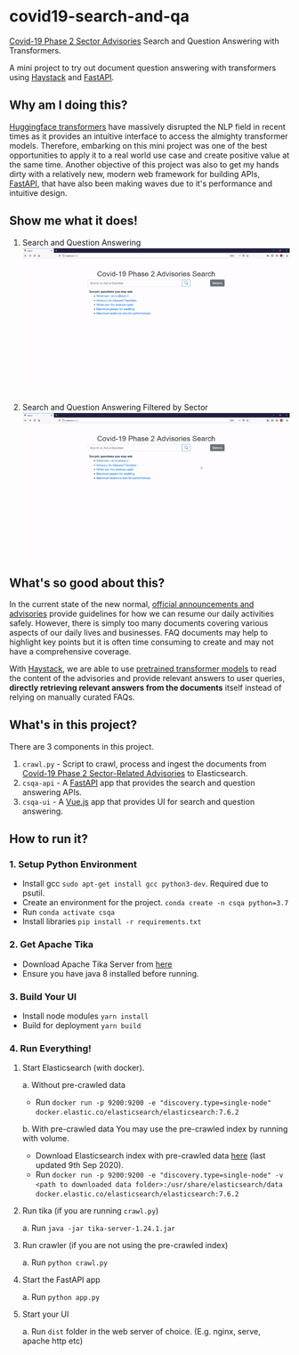 # covid19-search-and-qa
[Covid-19 Phase 2 Sector Advisories](https://www.moh.gov.sg/covid-19/phase-2-sector-related-advisories) Search and Question Answering with Transformers. 

A mini project to try out document question answering with transformers using [Haystack](https://github.com/deepset-ai/haystack) and [FastAPI](https://github.com/tiangolo/fastapi).

## Why am I doing this?
[Huggingface transformers](https://github.com/huggingface/transformers) have massively disrupted the NLP field in recent times as it provides an intuitive interface to access the almighty transformer models. Therefore, embarking on this mini project was one of the best opportunities to apply it to a real world use case and create positive value at the same time. Another objective of this project was also to get my hands dirty with a relatively new, modern web framework for building APIs, [FastAPI](https://github.com/tiangolo/fastapi), that have also been making waves due to it's performance and intuitive design.

## Show me what it does!
1. Search and Question Answering
![queston-answering](./qa.gif)

2. Search and Question Answering Filtered by Sector
![queston-answering-filter](./qa-filter.gif)

## What's so good about this?
In the current state of the new normal, [official announcements and advisories](https://www.moh.gov.sg/covid-19/phase-2-sector-related-advisories) provide guidelines for how we can resume our daily activities safely. However, there is simply too many documents covering various aspects of our daily lives and businesses. FAQ documents may help to highlight key points but it is often time consuming to create and may not have a comprehensive coverage.

With [Haystack](https://github.com/deepset-ai/haystack), we are able to use [pretrained transformer models](https://huggingface.co/deepset/roberta-base-squad2) to read the content of the advisories and provide relevant answers to user queries, **directly retrieving relevant answers from the documents** itself instead of relying on manually curated FAQs.

## What's in this project?
There are 3 components in this project.
1. `crawl.py` - Script to crawl, process and ingest the documents from [Covid-19 Phase 2 Sector-Related Advisories](https://www.moh.gov.sg/covid-19/phase-2-sector-related-advisories) to Elasticsearch.
2. `csqa-api` - A [FastAPI](https://github.com/tiangolo/fastapi) app that provides the search and question answering APIs.
3. `csqa-ui` - A [Vue.js](https://vuejs.org/) app that provides UI for search and question answering.

## How to run it?

### 1. Setup Python Environment
- Install gcc `sudo apt-get install gcc python3-dev`. Required due to psutil.
- Create an environment for the project. `conda create -n csqa python=3.7`
- Run `conda activate csqa`
- Install libraries `pip install -r requirements.txt`

### 2. Get Apache Tika 
- Download Apache Tika Server from [here](https://www.apache.org/dyn/closer.cgi/tika/tika-server-1.24.1.jar)
- Ensure you have java 8 installed before running.

### 3. Build Your UI
- Install node modules `yarn install`
- Build for deployment `yarn build`

### 4. Run Everything!
1. Start Elasticsearch (with docker).
    
    a. Without pre-crawled data
    - Run `docker run -p 9200:9200 -e "discovery.type=single-node" docker.elastic.co/elasticsearch/elasticsearch:7.6.2`
        
    b. With pre-crawled data You may use the pre-crawled index by running with volume. 
    - Download Elasticsearch index with pre-crawled data [here](https://drive.google.com/file/d/12FDd09Ehg_6fVwG2TD-qAqxVrrPe-Avr/view?usp=sharing) (last updated 9th Sep 2020).
    - Run `docker run -p 9200:9200 -e "discovery.type=single-node" -v <path to downloaded data folder>:/usr/share/elasticsearch/data docker.elastic.co/elasticsearch/elasticsearch:7.6.2`

3. Run tika (if you are running `crawl.py`)

    a. Run `java -jar tika-server-1.24.1.jar`

2. Run crawler (if you are not using the pre-crawled index)

    a. Run `python crawl.py`

3. Start the FastAPI app

    a. Run `python app.py`

4. Start your UI

    a. Run `dist` folder in the web server of choice. (E.g. nginx, serve, apache http etc)
